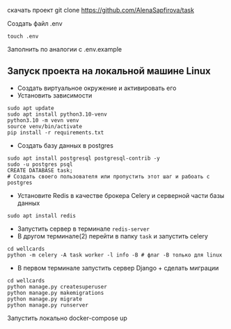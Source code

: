 скачать проект git clone https://github.com/AlenaSapfirova/task

Создать файл .env
```
touch .env
```
Заполнить по аналогии с .env.example

## Запуск проекта на локальной машине Linux

* Создать виртуальное окружение и активировать его
* Установить зависимости
```
sudo apt update
sudo apt install python3.10-venv
python3.10 -m vevn venv
source venv/bin/activate
pip install -r requirements.txt
```
* Создать базу данных в postgres
```
sudo apt install postgresql postgresql-contrib -y
sudo -u postgres psql
CREATE DATABASE task;
# Cоздать своего пользователя или пропустить этот шаг и рабоать с postgres
```
* Установите Redis в качестве брокера Celery и серверной части базы данных
```
sudo apt install redis
```
* Запустить сервер в терминале `redis-server`
* В другом терминале(2) перейти в папку `task` и запустить celery
```
cd wellcards
python -m celery -A task worker -l info -B # флаг -B только для linux
```
* В первом терминале запустить сервер Django + cделать миграции
```
cd wellcards
python manage.py createsuperuser
python manage.py makemigrations
python manage.py migrate
python manage.py runserver
```

Запустить локально docker-compose up




